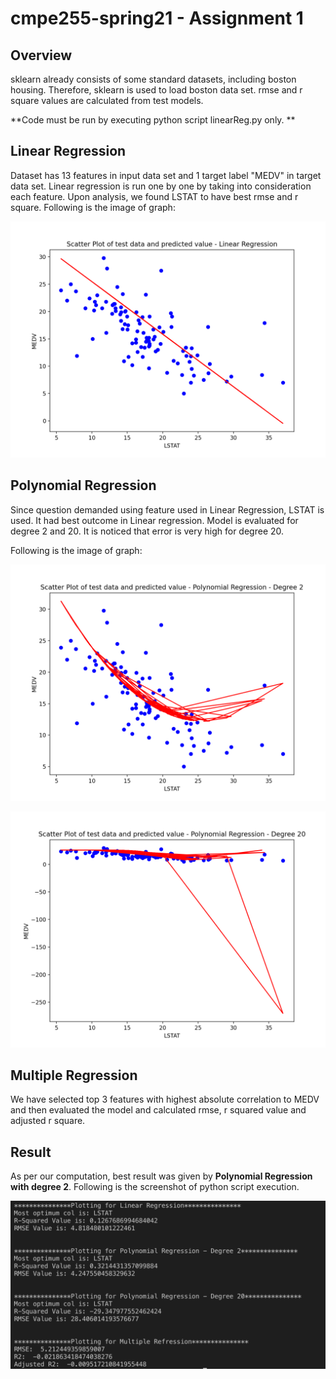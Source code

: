 # cmpe255-spring21 - Assignment 1


## Overview

sklearn already consists of some standard datasets, including boston housing. Therefore, sklearn is used to load boston data set.
rmse and r square values are calculated from test models.

**Code must be run by executing python script linearReg.py only. **

## Linear Regression
Dataset has 13 features in input data set and 1 target label "MEDV" in target data set. Linear regression is run one by one by taking into consideration each feature. Upon analysis, we found LSTAT to have best rmse and r square. Following is the image of graph:

![picture](images/linear_regression.png)

## Polynomial Regression
Since question demanded using feature used in Linear Regression, LSTAT is used. It had best outcome in Linear regression. Model is evaluated for degree 2 and 20. It is noticed that error is very high for degree 20.

Following is the image of graph:

![picture](images/poly_regression_degree2.png)


![picture](images/poly_regression_degree20.png)

## Multiple Regression
We have selected top 3 features with highest absolute correlation to MEDV and then evaluated the model and calculated rmse, r squared value and adjusted r square.

## Result
As per our computation, best result was given by **Polynomial Regression with degree 2**. Following is the screenshot of python script execution.

![picture](images/results.png)
